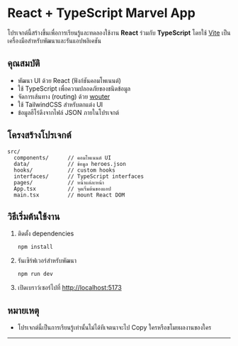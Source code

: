 # React + TypeScript Marvel App

โปรเจกต์นี้สร้างขึ้นเพื่อการเรียนรู้และทดลองใช้งาน **React** ร่วมกับ **TypeScript** โดยใช้ [Vite](https://vitejs.dev/) เป็นเครื่องมือสำหรับพัฒนาและรันแอปพลิเคชัน

## คุณสมบัติ

- พัฒนา UI ด้วย React (ฟังก์ชันคอมโพเนนต์)
- ใช้ TypeScript เพื่อความปลอดภัยของชนิดข้อมูล
- จัดการเส้นทาง (routing) ด้วย [wouter](https://github.com/molefrog/wouter)
- ใช้ TailwindCSS สำหรับตกแต่ง UI
- ข้อมูลฮีโร่ดึงจากไฟล์ JSON ภายในโปรเจกต์

## โครงสร้างโปรเจกต์

```
src/
  components/      // คอมโพเนนต์ UI
  data/            // ข้อมูล heroes.json
  hooks/           // custom hooks
  interfaces/      // TypeScript interfaces
  pages/           // หน้าแต่ละหน้า
  App.tsx          // จุดเริ่มต้นของแอป
  main.tsx         // mount React DOM
```

## วิธีเริ่มต้นใช้งาน

1. ติดตั้ง dependencies

   ```sh
   npm install
   ```

2. รันเซิร์ฟเวอร์สำหรับพัฒนา

   ```sh
   npm run dev
   ```

3. เปิดเบราว์เซอร์ไปที่ [http://localhost:5173](http://localhost:5173)

## หมายเหตุ

- โปรเจกต์นี้เป็นการเรียนรู้เท่านั้นไม่ได้ทีเจตนาจะไป Copy ใครหรือขโมยผลงานของใคร

---
